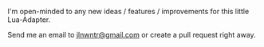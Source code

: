 I'm open-minded to any new ideas / features / improvements for this little Lua-Adapter. 

Send me an email to jlnwntr@gmail.com or create a pull request right away.
